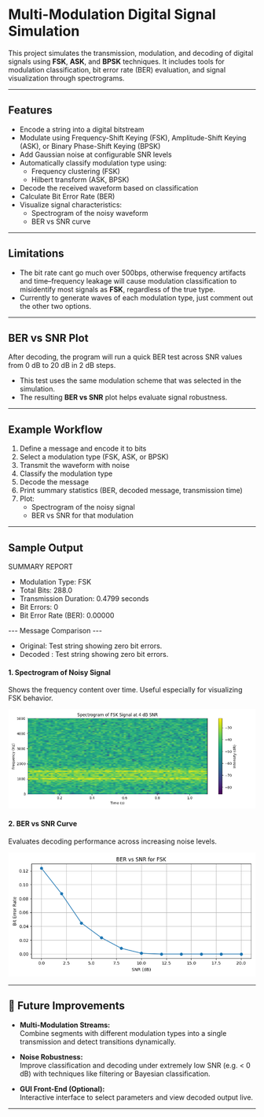 # Multi-Modulation Digital Signal Simulation

This project simulates the transmission, modulation, and decoding of digital signals using **FSK**, **ASK**, and **BPSK** techniques. It includes tools for modulation classification, bit error rate (BER) evaluation, and signal visualization through spectrograms.

---

## Features

- Encode a string into a digital bitstream
- Modulate using Frequency-Shift Keying (FSK), Amplitude-Shift Keying (ASK), or Binary Phase-Shift Keying (BPSK)
- Add Gaussian noise at configurable SNR levels
- Automatically classify modulation type using:
  - Frequency clustering (FSK)
  - Hilbert transform (ASK, BPSK)
- Decode the received waveform based on classification
- Calculate Bit Error Rate (BER)
- Visualize signal characteristics:
  - Spectrogram of the noisy waveform
  - BER vs SNR curve

---

## Limitations

- The bit rate cant go much over 500bps, otherwise frequency artifacts and time–frequency leakage will cause modulation classification to misidentify most signals as **FSK**, regardless of the true type.
- Currently to generate waves of each modulation type, just comment out the other two options.

---

## BER vs SNR Plot

After decoding, the program will run a quick BER test across SNR values from 0 dB to 20 dB in 2 dB steps.

- This test uses the same modulation scheme that was selected in the simulation.
- The resulting **BER vs SNR** plot helps evaluate signal robustness.

---

## Example Workflow

1. Define a message and encode it to bits
2. Select a modulation type (FSK, ASK, or BPSK)
3. Transmit the waveform with noise
4. Classify the modulation type
5. Decode the message
6. Print summary statistics (BER, decoded message, transmission time)
7. Plot:
   - Spectrogram of the noisy signal
   - BER vs SNR for that modulation

---

## Sample Output

SUMMARY REPORT

- Modulation Type: FSK
- Total Bits: 288.0
- Transmission Duration: 0.4799 seconds
- Bit Errors: 0
- Bit Error Rate (BER): 0.00000

--- Message Comparison ---
- Original: Test string showing zero bit errors.
- Decoded : Test string showing zero bit errors.


#### 1. Spectrogram of Noisy Signal  
Shows the frequency content over time. Useful especially for visualizing FSK behavior.

![Spectrogram](plots/fsk-specgram-4dbSNR.png)

#### 2. BER vs SNR Curve  
Evaluates decoding performance across increasing noise levels.

![BER Plot](plots/BERvsSNR-fsk-forced-error.png)


---

## 🚀 Future Improvements

- **Multi-Modulation Streams:**  
  Combine segments with different modulation types into a single transmission and detect transitions dynamically.

- **Noise Robustness:**  
  Improve classification and decoding under extremely low SNR (e.g. < 0 dB) with techniques like filtering or Bayesian classification.

- **GUI Front-End (Optional):**  
  Interactive interface to select parameters and view decoded output live.

---
